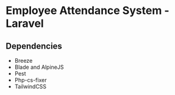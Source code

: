 # Employee Attendance System - Laravel

## Dependencies
- Breeze
- Blade and AlpineJS
- Pest
- Php-cs-fixer
- TailwindCSS

